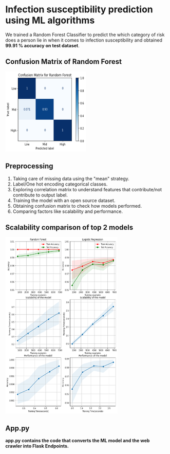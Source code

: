 # Infection susceptibility prediction using ML algorithms

We trained a Random Forest Classifier to predict the which category of risk does a person lie in when it comes to infection susceptibility and obtained **99.91 % accuracy on test dataset**.

## Confusion Matrix of Random Forest
<img src="../Assets/confusion.png" width="250" height="250" />

## Preprocessing
1. Taking care of missing data using the "mean" strategy.
2. Label/One hot encoding categorical classes.
3. Exploring correlation matrix to understand features that contribute/not contribute to output label.
4. Training the model with an open source dataset.
5. Obtaining confusion matrix to check how models performed.
6. Comparing factors like scalability and performance.

## Scalability comparison of top 2 models
<img src="../Assets/scalability.png" width="350" height="550" />

## App.py
**app.py contains the code that converts the ML model and the web crawler into Flask Endpoints.**